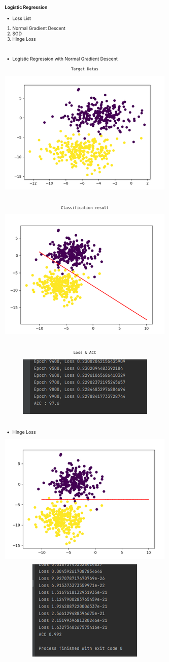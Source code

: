 #### Logistic Regression

- Loss List
    
1. Normal Gradient Descent 
2. SGD
3. Hinge Loss 

<br>

- Logistic Regression with Normal Gradient Descent 

<div align="center">

`Target Datas`

![img_1.png](img/img_1.png)

<br>

`Classification result`

![img.png](img/img.png)

<br>

`Loss & ACC`

![img_2.png](img/img_2.png)

</div>

<br>

- Hinge Loss 

<div align="center">

![img.png](img/11.png)

![img_3.png](img/img_3.png)

</div>